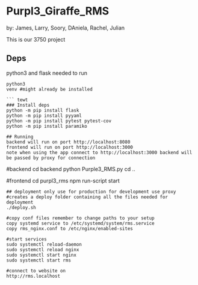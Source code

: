 # Purpl3_Giraffe_RMS

by: James, Larry, Soory, DAniela, Rachel, Julian

This is our 3750 project

## Deps
python3 and flask needed to run

```
python3
venv #might already be installed

``` tewt
### Install deps 
python -m pip install flask
python -m pip install pyyaml
python -m pip install pytest pytest-cov
python -m pip install paramiko

## Running
backend will run on port http://localhost:8080
frontend will run on port http://localhost:3000
note when using the app connect to http://localhost:3000 backend will be passed by proxy for connection

``` 
#backend
cd backend
python Purple3_RMS.py
cd ..

#frontend
cd purpl3_rms
npm run-script start
```
## deployment only use for production for development use proxy
#creates a deploy folder containing all the files needed for deployment
./deploy.sh

#copy conf files remember to change paths to your setup
copy systemd service to /etc/systemd/system/rms.service
copy rms_nginx.conf to /etc/nginx/enabled-sites

#start services
sudo systemctl reload-daemon 
sudo systemctl reload nginx
sudo systemctl start nginx
sudo systemctl start rms

#connect to website on 
http://rms.localhost
